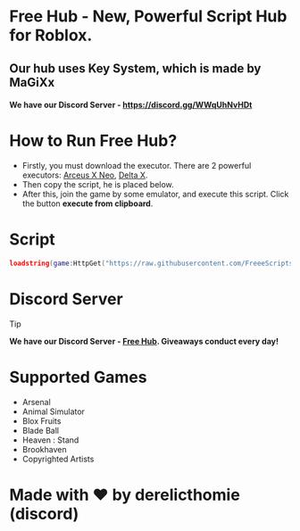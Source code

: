 # Free Hub - New, Powerful Script Hub for Roblox.

## Our hub uses Key System, which is made by MaGiXx
#### We have our Discord Server - https://discord.gg/WWqUhNvHDt

# How to Run Free Hub?
- Firstly, you must download the executor. There are 2 powerful executors: [Arceus X Neo](https://spdmteam.com/index), [Delta X](https://deltaexploits.net/android).
- Then copy the script, he is placed below.
- After this, join the game by some emulator, and execute this script. Click the button **execute from clipboard**.

# Script
```lua
loadstring(game:HttpGet("https://raw.githubusercontent.com/FreeeScripts/FREEHub/main/Loader", true))()
```

# Discord Server
> [!TIP]
> **We have our Discord Server - [Free Hub](https://discord.gg/WWqUhNvHDt). Giveaways conduct every day!**


# Supported Games
 - Arsenal
 - Animal Simulator
 - Blox Fruits
 - Blade Ball
 - Heaven : Stand
 - Brookhaven
 - Copyrighted Artists

# Made with ❤️ by derelicthomie (discord)

